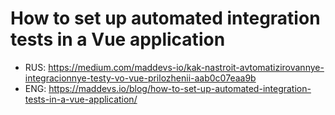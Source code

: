 # How to set up automated integration tests in a Vue application

* RUS: https://medium.com/maddevs-io/kak-nastroit-avtomatizirovannye-integracionnye-testy-vo-vue-prilozhenii-aab0c07eaa9b
* ENG: https://maddevs.io/blog/how-to-set-up-automated-integration-tests-in-a-vue-application/
